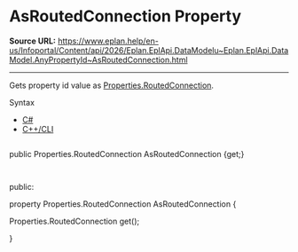 # AsRoutedConnection Property

**Source URL:** https://www.eplan.help/en-us/Infoportal/Content/api/2026/Eplan.EplApi.DataModelu~Eplan.EplApi.DataModel.AnyPropertyId~AsRoutedConnection.html

---

Gets property id value as [Properties.RoutedConnection](Eplan.EplApi.DataModelu~Eplan.EplApi.DataModel.Properties+RoutedConnection.html).

Syntax

- [C#](#i-syntax-CS)
- [C++/CLI](#i-syntax-CPP2005)

```
```
public Properties.RoutedConnection AsRoutedConnection {get;}
```
```

```
```
public:

property Properties.RoutedConnection AsRoutedConnection {

   Properties.RoutedConnection get();

}
```
```
